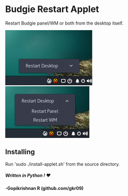 # Budgie Restart Applet
Restart Budgie panel/WM or both from the desktop itself.

![Screenshot](screenshots/budgierestart1.png)
![Screenshot](screenshots/budgierestart2.png)


## Installing

Run 'sudo ./install-applet.sh' from the source directory.



##### Written in Python ! ❤

#### -Gopikrishnan R (github.com/gkr09)

